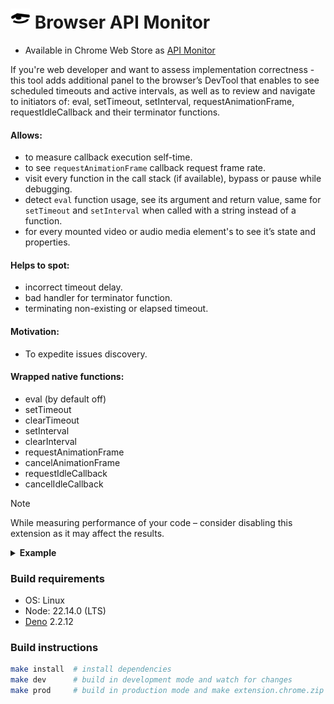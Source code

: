 # <img src="./public/img/icon.svg" width="32"/> Browser API Monitor

- Available in Chrome Web Store as [API Monitor](https://chromewebstore.google.com/detail/api-monitor/bghmfoakiidiedpheejcjhciekobjcjp)

If you're web developer and want to assess implementation correctness - this tool adds additional panel to the browser’s DevTool that enables to see scheduled timeouts and active intervals, as well as to review and navigate to initiators of: eval, setTimeout, setInterval, requestAnimationFrame, requestIdleCallback and their terminator functions.

#### Allows:

- to measure callback execution self-time.
- to see `requestAnimationFrame` callback request frame rate.
- visit every function in the call stack (if available), bypass or pause while debugging.
- detect `eval` function usage, see its argument and return value, same for `setTimeout` and `setInterval` when called with a string instead of a function.
- for every mounted video or audio media element's to see it’s state and properties.

#### Helps to spot:

- incorrect timeout delay.
- bad handler for terminator function.
- terminating non-existing or elapsed timeout.

#### Motivation:

- To expedite issues discovery.

#### Wrapped native functions:

- eval (by default off)
- setTimeout
- clearTimeout
- setInterval
- clearInterval
- requestAnimationFrame
- cancelAnimationFrame
- requestIdleCallback
- cancelIdleCallback

> [!NOTE]
> While measuring performance of your code – consider disabling this extension as it may affect the results.

<details>
  <summary> <strong>Example</strong> </summary>

![screenshot](./doc/screenshot-02.png)
![screenshot](./doc/screenshot-04.png)

</details>

### Build requirements

- OS: Linux
- Node: 22.14.0 (LTS)
- [Deno](https://docs.deno.com/runtime/getting_started/installation/) 2.2.12

### Build instructions

```bash
make install  # install dependencies
make dev      # build in development mode and watch for changes
make prod     # build in production mode and make extension.chrome.zip
```
